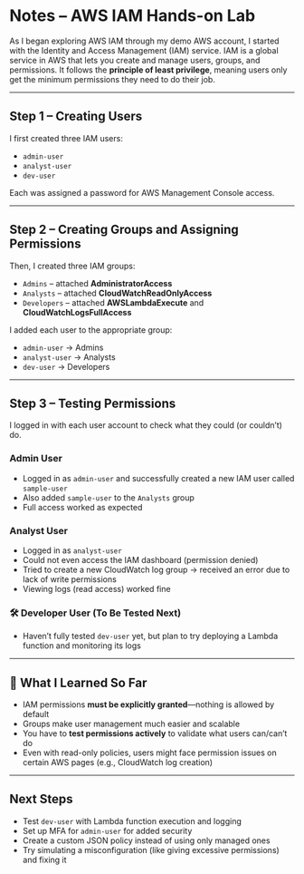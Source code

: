 # Notes – AWS IAM Hands-on Lab

As I began exploring AWS IAM through my demo AWS account, I started with the Identity and Access Management (IAM) service. IAM is a global service in AWS that lets you create and manage users, groups, and permissions. It follows the **principle of least privilege**, meaning users only get the minimum permissions they need to do their job.

---

## Step 1 – Creating Users

I first created three IAM users:
- `admin-user`
- `analyst-user`
- `dev-user`

Each was assigned a password for AWS Management Console access.

---

##  Step 2 – Creating Groups and Assigning Permissions

Then, I created three IAM groups:
- `Admins` – attached **AdministratorAccess**
- `Analysts` – attached **CloudWatchReadOnlyAccess**
- `Developers` – attached **AWSLambdaExecute** and **CloudWatchLogsFullAccess**

I added each user to the appropriate group:
- `admin-user` → Admins
- `analyst-user` → Analysts
- `dev-user` → Developers

---

## Step 3 – Testing Permissions

I logged in with each user account to check what they could (or couldn’t) do.

### Admin User
- Logged in as `admin-user` and successfully created a new IAM user called `sample-user`
- Also added `sample-user` to the `Analysts` group
- Full access worked as expected

### Analyst User
- Logged in as `analyst-user`
- Could not even access the IAM dashboard (permission denied)
- Tried to create a new CloudWatch log group → received an error due to lack of write permissions
- Viewing logs (read access) worked fine

### 🛠 Developer User (To Be Tested Next)
- Haven’t fully tested `dev-user` yet, but plan to try deploying a Lambda function and monitoring its logs

---

## 📌 What I Learned So Far

- IAM permissions **must be explicitly granted**—nothing is allowed by default
- Groups make user management much easier and scalable
- You have to **test permissions actively** to validate what users can/can’t do
- Even with read-only policies, users might face permission issues on certain AWS pages (e.g., CloudWatch log creation)

---

##  Next Steps

- Test `dev-user` with Lambda function execution and logging
- Set up MFA for `admin-user` for added security
- Create a custom JSON policy instead of using only managed ones
- Try simulating a misconfiguration (like giving excessive permissions) and fixing it


